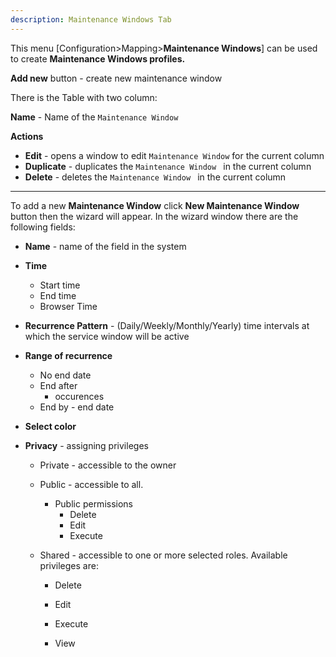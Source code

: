 ```yaml
---
description: Maintenance Windows Tab
---
```


This menu [Configuration>Mapping>**Maintenance Windows**] can be used to create **Maintenance Windows profiles.**

**Add new** button - create new maintenance window

There is the Table with two column:

**Name** - Name of the `Maintenance Window`

**Actions**

- **Edit** - opens a window to edit `Maintenance Window` for the current column
- **Duplicate** - duplicates the  `Maintenance Window ` in the current column
- **Delete** - deletes the  `Maintenance Window ` in the current column

---

To add a new **Maintenance Window** click  **New Maintenance Window**  button then the wizard will appear. In the wizard window there are the following fields:

- **Name** - name of the field in the system
- **Time** 
  - Start time
  - End time
  - Browser Time
- **Recurrence Pattern** - (Daily/Weekly/Monthly/Yearly) time intervals at which the service window will be active
- **Range of recurrence**
  - No end date
  - End after
    - occurences
  - End by - end date

- **Select color**

- **Privacy** - assigning privileges 
  - Private - accessible to the owner

  - Public - accessible to all. 
    - Public permissions
      - Delete
      - Edit
      - Execute

  - Shared - accessible to one or more selected roles. Available privileges are:
    - Delete

    - Edit

    - Execute

    - View

